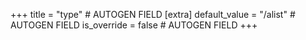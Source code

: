 +++
title = "type" # AUTOGEN FIELD
[extra]
default_value = "/alist" # AUTOGEN FIELD
is_override = false # AUTOGEN FIELD
+++